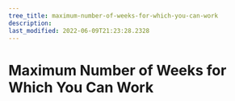 ```yaml
---
tree_title: maximum-number-of-weeks-for-which-you-can-work
description: 
last_modified: 2022-06-09T21:23:28.2328
---
```


# Maximum Number of Weeks for Which You Can Work
